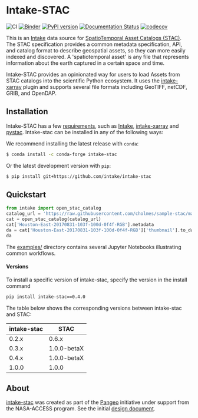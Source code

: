 # Intake-STAC

![CI](https://github.com/intake/intake-stac/workflows/CI/badge.svg)
[![Binder](https://mybinder.org/badge_logo.svg)](https://mybinder.org/v2/gh/intake/intake-stac/binder?urlpath=git-pull%3Frepo%3Dhttps%253A%252F%252Fgithub.com%252Fintake%252Fintake-stac%26urlpath%3Dlab%252Ftree%252Fintake-stac%252Fexamples%26branch%3Dmain)
[![PyPI version](https://badge.fury.io/py/intake-stac.svg)](https://badge.fury.io/py/intake-stac)
[![Documentation Status](https://readthedocs.org/projects/intake-stac/badge/?version=latest)](https://intake-stac.readthedocs.io/en/latest/?badge=latest)
[![codecov](https://codecov.io/gh/intake/intake-stac/branch/main/graph/badge.svg?token=8VQEcrFJz9)](https://codecov.io/gh/intake/intake-stac)

This is an [Intake](https://intake.readthedocs.io/en/latest) data source for [SpatioTemporal Asset Catalogs (STAC)](https://stacspec.org/). The STAC specification provides a common metadata specification, API, and catalog format to describe geospatial assets, so they can more easily indexed and discovered. A 'spatiotemporal asset' is any file that represents information about the earth captured in a certain space and time.

Intake-STAC provides an opinionated way for users to load Assets from STAC catalogs into the scientific Python ecosystem. It uses the [intake-xarray](https://github.com/intake/intake-xarray) plugin and supports several file formats including GeoTIFF, netCDF, GRIB, and OpenDAP.

## Installation

Intake-STAC has a few [requirements](requirements.txt), such as [Intake](https://intake.readthedocs.io), [intake-xarray](https://intake-xarray.readthedocs.io/) and [pystac](https://github.com/stac-utils/pystac). Intake-stac can be installed in any of the following ways:

We recommend installing the latest release with `conda`:

```bash
$ conda install -c conda-forge intake-stac
```

Or the latest development version with `pip`:

```bash
$ pip install git+https://github.com/intake/intake-stac
```

## Quickstart

```python
from intake import open_stac_catalog
catalog_url = 'https://raw.githubusercontent.com/cholmes/sample-stac/master/stac/catalog.json'
cat = open_stac_catalog(catalog_url)
cat['Houston-East-20170831-103f-100d-0f4f-RGB'].metadata
da = cat['Houston-East-20170831-103f-100d-0f4f-RGB']['thumbnail'].to_dask()
da
```

The [examples/](examples/) directory contains several Jupyter Notebooks illustrating common workflows.

#### Versions

To install a specific version of intake-stac, specify the version in the install command

```bash
pip install intake-stac==0.4.0
```

The table below shows the corresponding versions between intake-stac and STAC:

| intake-stac | STAC        |
| ----------- | ----------- |
| 0.2.x       | 0.6.x       |
| 0.3.x       | 1.0.0-betaX |
| 0.4.x       | 1.0.0-betaX |
| 1.0.0       | 1.0.0       |

## About

[intake-stac](https://github.com/intake/intake-stac) was created as part of the [Pangeo](http://pangeo.io) initiative under support from the NASA-ACCESS program. See the initial [design document](https://hackmd.io/cyJZkjV5TCWTJg1mUAoEVA).
